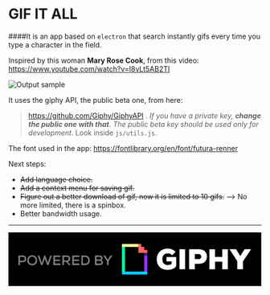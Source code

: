 GIF IT ALL
==========

####It is an app based on `electron` that search instantly gifs every time you type a character in the field.

Inspired by this woman **Mary Rose Cook**, from this video:
https://www.youtube.com/watch?v=I8vLt5AB2TI

![Output sample](https://raw.githubusercontent.com/cbarGit/GIA/master/img/sample.gif)

It uses the giphy API, the public beta one, from here:
> https://github.com/Giphy/GiphyAPI .
*If you have a private key, **change the public one with that**. The public beta key should be used only for development.*
Look inside `js/utils.js`.

The font used in the app:
https://fontlibrary.org/en/font/futura-renner

Next steps:
- ~~Add language choice.~~
- ~~Add a context menu for saving gif.~~
- ~~Figure out a better download of gif, now it is limited to 10 gifs.~~ --> No more limited, there is a spinbox.
- Better bandwidth usage.


-----------------------------------------------------------------------------
![alt tag](https://raw.githubusercontent.com/cbarGit/GIA/master/img/logo.png)
